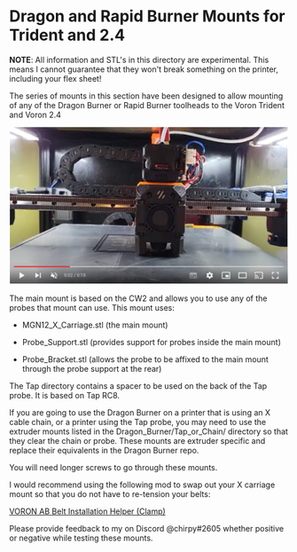 # Dragon and Rapid Burner Mounts for Trident and 2.4

**NOTE**: All information and STL's in this directory are experimental. This means I cannot guarantee that they won't break something on the printer, including your flex sheet!

The series of mounts in this section have been designed to allow mounting of any of the Dragon Burner or Rapid Burner toolheads to the Voron Trident and Voron 2.4

[![POC Video](images/poc.png)](https://youtu.be/MVF9AVeywRU)

The main mount is based on the CW2 and allows you to use any of the probes that mount can use. This mount uses:

- MGN12_X_Carriage.stl (the main mount)

- Probe_Support.stl (provides support for probes inside the main mount)

- Probe_Bracket.stl (allows the probe to be affixed to the main mount through the probe support at the rear)

The Tap directory contains a spacer to be used on the back of the Tap probe. It is based on Tap RC8.

If you are going to use the Dragon Burner on a printer that is using an X cable chain, or a printer using the Tap probe, you may need to use the extruder mounts listed in the Dragon_Burner/Tap_or_Chain/ directory so that they clear the chain or probe. These mounts are extruder specific and replace their equivalents in the Dragon Burner repo.

You will need longer screws to go through these mounts.

I would recommend using the following mod to swap out your X carriage mount so that you do not have to re-tension your belts:

[VORON AB Belt Installation Helper (Clamp)](https://www.printables.com/model/479348-voron-ab-belt-installation-helper-clamp)

Please provide feedback to my on Discord @chirpy#2605 whether positive or negative while testing these mounts.

